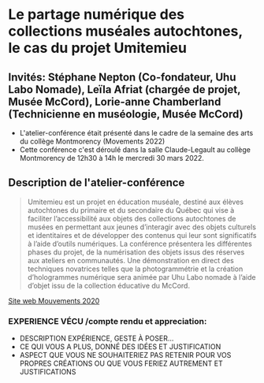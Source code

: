# Le partage numérique des collections muséales autochtones, le cas du projet Umitemieu

## Invités: Stéphane Nepton (Co-fondateur, Uhu Labo Nomade), Leïla Afriat (chargée de projet, Musée McCord), Lorie-anne Chamberland (Technicienne en muséologie, Musée McCord)

 - L'atelier-conférence était présenté dans le cadre de la semaine des arts du collège Montmorency (Movements 2022)
 - Cette conférence c'est déroulé dans la salle Claude-Legault au collège Montmorency de 12h30 à 14h le mercredi 30 mars 2022.

## Description de l'atelier-conférence
> Umitemieu est un projet en éducation muséale, destiné aux élèves autochtones du primaire et du secondaire du Québec qui vise à faciliter l’accessibilité aux objets des collections autochtones de musées en permettant aux jeunes d’interagir avec des objets culturels et identitaires et de développer des contenus qui leur sont significatifs à l’aide d’outils numériques. La conférence présentera les différentes phases du projet, de la numérisation des objets issus des réserves aux ateliers en communautés. Une démonstration en direct des techniques novatrices telles que la photogrammétrie et la création d’hologrammes numérique sera animée par Uhu Labo nomade à l’aide d’objet issu de la collection éducative du McCord.

[Site web Mouvements 2020](https://www.cmontmorency.qc.ca/etudiants/vie-etudiante/evenements/semaine-des-arts/semaine-des-arts-2022/programmation/)

### EXPERIENCE VÉCU /compte rendu et appreciation:
  - DESCRIPTION EXPÉRIENCE, GESTE À POSER...
  - CE QUI VOUS A PLUS, DONNÉ DES IDÉES ET JUSTIFICATION
  - ASPECT QUE VOUS NE SOUHAITERIEZ PAS RETENIR POUR VOS PROPRES CRÉATIONS OU QUE VOUS FERIEZ AUTREMENT ET JUSTIFICATIONS

